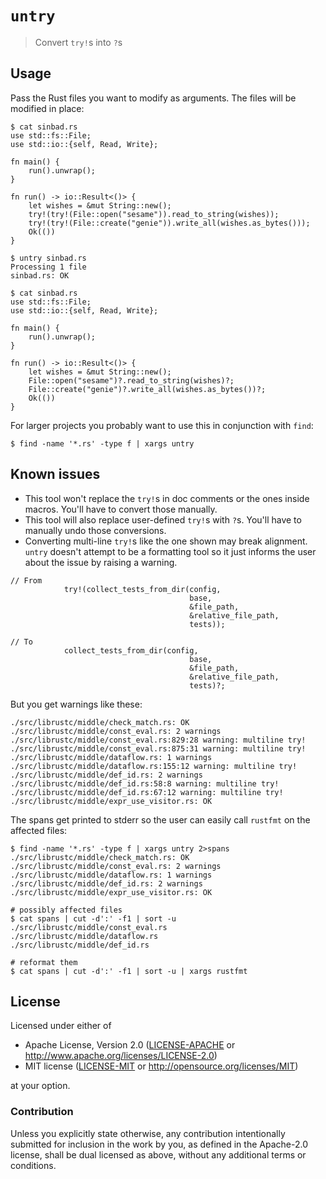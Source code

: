 # `untry`

> Convert `try!`s into `?`s

## Usage

Pass the Rust files you want to modify as arguments. The files will be modified in place:

```
$ cat sinbad.rs
use std::fs::File;
use std::io::{self, Read, Write};

fn main() {
    run().unwrap();
}

fn run() -> io::Result<()> {
    let wishes = &mut String::new();
    try!(try!(File::open("sesame")).read_to_string(wishes));
    try!(try!(File::create("genie")).write_all(wishes.as_bytes()));
    Ok(())
}

$ untry sinbad.rs
Processing 1 file
sinbad.rs: OK

$ cat sinbad.rs
use std::fs::File;
use std::io::{self, Read, Write};

fn main() {
    run().unwrap();
}

fn run() -> io::Result<()> {
    let wishes = &mut String::new();
    File::open("sesame")?.read_to_string(wishes)?;
    File::create("genie")?.write_all(wishes.as_bytes())?;
    Ok(())
}

```

For larger projects you probably want to use this in conjunction with `find`:

```
$ find -name '*.rs' -type f | xargs untry
```

## Known issues

- This tool won't replace the `try!`s in doc comments or the ones inside macros. You'll have to
    convert those manually.
- This tool will also replace user-defined `try!`s with `?`s. You'll have to manually undo those
    conversions.
- Converting multi-line `try!`s like the one shown may break alignment. `untry` doesn't attempt to
    be a formatting tool so it just informs the user about the issue by raising a warning.

```
// From
            try!(collect_tests_from_dir(config,
                                        base,
                                        &file_path,
                                        &relative_file_path,
                                        tests));

// To
            collect_tests_from_dir(config,
                                        base,
                                        &file_path,
                                        &relative_file_path,
                                        tests)?;
```

But you get warnings like these:

```
./src/librustc/middle/check_match.rs: OK
./src/librustc/middle/const_eval.rs: 2 warnings
./src/librustc/middle/const_eval.rs:829:28 warning: multiline try!
./src/librustc/middle/const_eval.rs:875:31 warning: multiline try!
./src/librustc/middle/dataflow.rs: 1 warnings
./src/librustc/middle/dataflow.rs:155:12 warning: multiline try!
./src/librustc/middle/def_id.rs: 2 warnings
./src/librustc/middle/def_id.rs:58:8 warning: multiline try!
./src/librustc/middle/def_id.rs:67:12 warning: multiline try!
./src/librustc/middle/expr_use_visitor.rs: OK
```

The spans get printed to stderr so the user can easily call `rustfmt` on the affected files:

```
$ find -name '*.rs' -type f | xargs untry 2>spans
./src/librustc/middle/check_match.rs: OK
./src/librustc/middle/const_eval.rs: 2 warnings
./src/librustc/middle/dataflow.rs: 1 warnings
./src/librustc/middle/def_id.rs: 2 warnings
./src/librustc/middle/expr_use_visitor.rs: OK

# possibly affected files
$ cat spans | cut -d':' -f1 | sort -u
./src/librustc/middle/const_eval.rs
./src/librustc/middle/dataflow.rs
./src/librustc/middle/def_id.rs

# reformat them
$ cat spans | cut -d':' -f1 | sort -u | xargs rustfmt
```

## License

Licensed under either of

- Apache License, Version 2.0 ([LICENSE-APACHE](LICENSE-APACHE) or
  http://www.apache.org/licenses/LICENSE-2.0)
- MIT license ([LICENSE-MIT](LICENSE-MIT) or http://opensource.org/licenses/MIT)

at your option.

### Contribution

Unless you explicitly state otherwise, any contribution intentionally submitted for inclusion in the
work by you, as defined in the Apache-2.0 license, shall be dual licensed as above, without any
additional terms or conditions.
